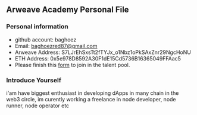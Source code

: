 ## Arweave Academy Personal File

### Personal information

- github account: baghoez
- Email: baghoezred87@gmail.com
- Arweave Address: S7LJrEhSxsTt2fTYJx_o1Nbz1oPkSAxZnr29NgcHoNU
- ETH Address: 0x5e978D8592A30F1dE15Cd5736B16365049FFAac5
- Please finish this [form](https://docs.google.com/forms/d/e/1FAIpQLSfWA5fIIcBgmRppm3jNz5vmf9Mai_QMVil-2pO4r7YKn_Zhtw/viewform?usp=sf_link) to join in the talent pool.

### Introduce Yourself
 i'am have biggest enthusiast in developing dApps in many chain in the web3 circle, im curently working a freelance in node developer, node runner, node operator etc
